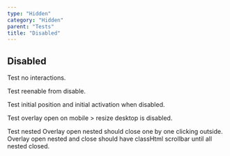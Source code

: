 ```yaml
---
type: "Hidden"
category: "Hidden"
parent: "Tests"
title: "Disabled"
---
```


## Disabled

Test no interactions.

Test reenable from disable.

Test initial position and initial activation when disabled.

Test overlay open on mobile > resize desktop is disabled.

Test nested
  Overlay open nested should close one by one clicking outside.
  Overlay open nested and close should have classHtml scrollbar until all nested closed.

<demo>
  <demoinline src="vanilla/components/core/card/disable">
  </demoinline>
  <demoinline src="vanilla/components/core/toggle/disable">
  </demoinline>
  <demoinline src="vanilla/components/core/overlay/disable">
  </demoinline>
  <demoinline src="vanilla/components/core/drop/disable">
  </demoinline>
  <demoinline src="vanilla/components/core/tooltip/disable">
  </demoinline>
  <demoinline src="vanilla/components/core/slider/disable">
  </demoinline>
</demo>
